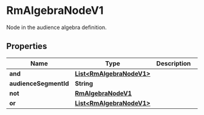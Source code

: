

# RmAlgebraNodeV1

Node in the audience algebra definition.

## Properties

| Name | Type | Description | Notes |
|------------ | ------------- | ------------- | -------------|
|**and** | [**List&lt;RmAlgebraNodeV1&gt;**](RmAlgebraNodeV1.md) |  |  [optional] |
|**audienceSegmentId** | **String** |  |  [optional] |
|**not** | [**RmAlgebraNodeV1**](RmAlgebraNodeV1.md) |  |  [optional] |
|**or** | [**List&lt;RmAlgebraNodeV1&gt;**](RmAlgebraNodeV1.md) |  |  [optional] |



